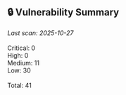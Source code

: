 ## 🔒 Vulnerability Summary

<!-- vuln-summary-start -->
_Last scan: 2025-10-27_<br><br>Critical: 0<br>High: 0<br>Medium: 11<br>Low: 30<br><br>Total: 41
<!-- vuln-summary-end -->
